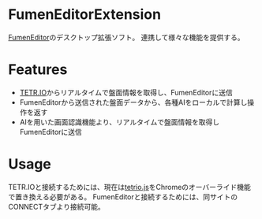 # FumenEditorExtension
[FumenEditor](https://github.com/CSDotNET0211/FumenEditor)のデスクトップ拡張ソフト。
連携して様々な機能を提供する。

# Features
- [TETR.IO](http://tetr.io)からリアルタイムで盤面情報を取得し、FumenEditorに送信
- FumenEditorから送信された盤面データから、各種AIをローカルで計算し操作を返す
- AIを用いた画面認識機能より、リアルタイムで盤面情報を取得しFumenEditorに送信

# Usage
TETR.IOと接続するためには、現在は[tetrio.js](URL)をChromeのオーバーライド機能で置き換える必要がある。
FumenEditorと接続するためには、同サイトのCONNECTタブより接続可能。
